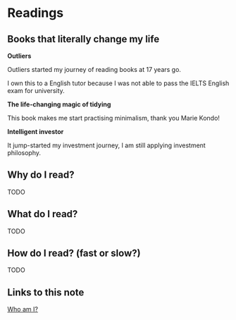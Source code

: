 # Readings

## Books that literally change my life

**Outliers**

Outliers started my journey of reading books at 17 years go.

I own this to a English tutor because I was not able to pass the IELTS English exam for university.

**The life-changing magic of tidying**

This book makes me start practising minimalism, thank you Marie Kondo!

**Intelligent investor**

It jump-started my investment journey, I am still applying investment philosophy. 

## Why do I read? 

TODO

## What do I read? 

TODO

## How do I read? (fast or slow?)

TODO

## Links to this note

[Who am I?](index.md)

